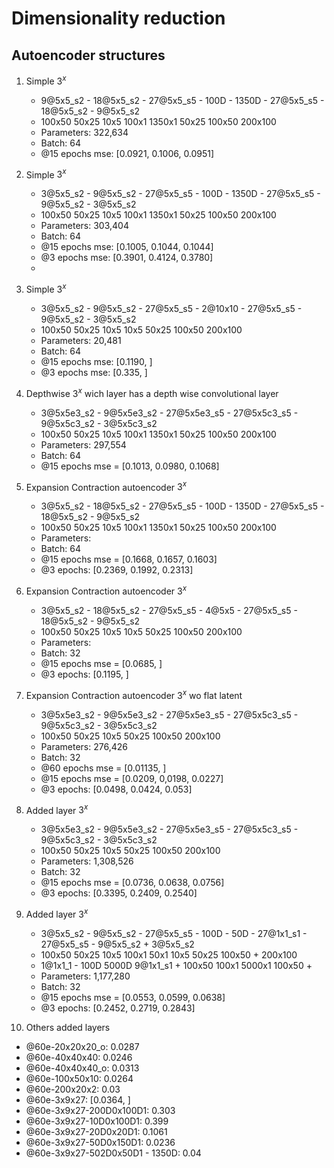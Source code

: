 # Dimensionality reduction

## Autoencoder structures

1. Simple $3^{x}$
   * 9@5x5_s2 - 18@5x5_s2 - 27@5x5_s5 - 100D - 1350D - 27@5x5_s5 - 18@5x5_s2 - 9@5x5_s2
   *  100x50      50x25       10x5     100x1   1350x1   50x25        100x50    200x100 
   * Parameters: 322,634
   * Batch: 64
   * @15 epochs mse: [0.0921, 0.1006, 0.0951]
  
2. Simple $3^{x}$
   * 3@5x5_s2 - 9@5x5_s2 - 27@5x5_s5 - 100D - 1350D - 27@5x5_s5 - 9@5x5_s2 - 3@5x5_s2
   *  100x50      50x25       10x5     100x1   1350x1   50x25        100x50    200x100 
   * Parameters: 303,404
   * Batch: 64
   * @15 epochs mse: [0.1005, 0.1044, 0.1044]
   * @3 epochs mse: [0.3901, 0.4124, 0.3780]
   * 
3. Simple $3^{x}$
   * 3@5x5_s2 - 9@5x5_s2 - 27@5x5_s5 - 2@10x10 - 27@5x5_s5 - 9@5x5_s2 - 3@5x5_s2
   *  100x50      50x25       10x5      10x5      50x25       100x50    200x100 
   * Parameters: 20,481
   * Batch: 64
   * @15 epochs mse: [0.1190, ]
   * @3 epochs mse: [0.335, ]
  
4. Depthwise $3^{x}$ wich layer has a depth wise convolutional layer
   * 3@5x5e3_s2 - 9@5x5e3_s2 - 27@5x5e3_s5 - 27@5x5c3_s5 - 9@5x5c3_s2 - 3@5x5c3_s2
   *  100x50      50x25       10x5     100x1   1350x1   50x25        100x50    200x100 
   * Parameters: 297,554
   * Batch: 64
   * @15 epochs mse = [0.1013, 0.0980, 0.1068]
  
5. Expansion Contraction autoencoder $3^{x}$
   * 3@5x5_s2 - 18@5x5_s2 - 27@5x5_s5 - 100D - 1350D - 27@5x5_s5 - 18@5x5_s2 - 9@5x5_s2
   *  100x50      50x25       10x5     100x1   1350x1   50x25        100x50    200x100 
   * Parameters: 
   * Batch: 64
   * @15 epochs mse = [0.1668, 0.1657, 0.1603]
   * @3 epochs: [0.2369, 0.1992, 0.2313]
  
6. Expansion Contraction autoencoder $3^{x}$
   * 3@5x5_s2 - 18@5x5_s2 - 27@5x5_s5 - 4@5x5  - 27@5x5_s5 - 18@5x5_s2 - 9@5x5_s2
   *  100x50      50x25       10x5       10x5     50x25        100x50    200x100 
   * Parameters: 
   * Batch: 32
   * @15 epochs mse = [0.0685, ]
   * @3 epochs: [0.1195, ]
  
7. Expansion Contraction autoencoder $3^{x}$ wo flat latent
   * 3@5x5e3_s2 - 9@5x5e3_s2 - 27@5x5e3_s5 - 27@5x5c3_s5 - 9@5x5c3_s2 - 3@5x5c3_s2
   *  100x50         50x25         10x5         50x25        100x50       200x100 
   * Parameters: 276,426
   * Batch: 32
   * @60 epochs mse = [0.01135, ]
   * @15 epochs mse = [0.0209, 0,0198, 0.0227]
   * @3 epochs: [0.0498, 0.0424, 0.053]
  
8. Added layer $3^{x}$ 
   * 3@5x5e3_s2 - 9@5x5e3_s2 - 27@5x5e3_s5 - 27@5x5c3_s5 - 9@5x5c3_s2 - 3@5x5c3_s2
   *  100x50         50x25         10x5          50x25        100x50        200x100 
   * Parameters: 1,308,526
   * Batch: 32
   * @15 epochs mse = [0.0736, 0.0638, 0.0756]
   * @3 epochs: [0.3395, 0.2409, 0.2540]
   
9. Added layer $3^{x}$ 
   * 3@5x5_s2 - 9@5x5_s2 - 27@5x5_s5 -  100D -  50D  - 27@1x1_s1 - 27@5x5_s5 - 9@5x5_s2 + 3@5x5_s2
   *  100x50      50x25       10x5     100x1    50x1     10x5       50x25       100x50  + 200x100 
   * 1@1x1_1                         -  100D                        5000D      9@1x1_s1 +
     100x50                            100x1                       5000x1       100x50  +
   * Parameters: 1,177,280
   * Batch: 32
   * @15 epochs mse = [0.0553, 0.0599, 0.0638]
   * @3 epochs: [0.2452, 0.2719, 0.2843]
10. Others added layers
   * @60e-20x20x20_o: 0.0287
   * @60e-40x40x40: 0.0246
   * @60e-40x40x40_o: 0.0313
   * @60e-100x50x10: 0.0264
   * @60e-200x20x2:  0.03
   * @60e-3x9x27:  [0.0364, ]
   * @60e-3x9x27-200D0x100D1:  0.303
   * @60e-3x9x27-10D0x100D1:  0.399
   * @60e-3x9x27-20D0x20D1:  0.1061
   * @60e-3x9x27-50D0x150D1:  0.0236
   * @60e-3x9x27-502D0x50D1 - 1350D:  0.04

